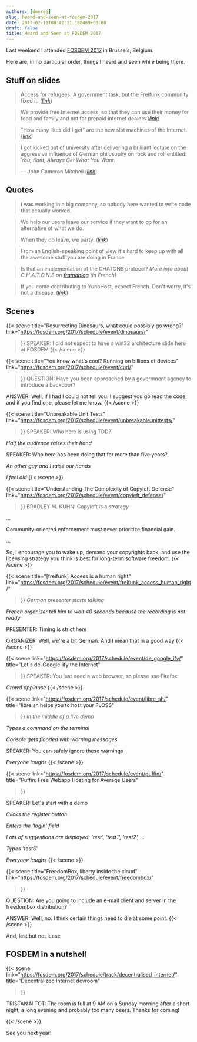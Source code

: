 ```yaml
---
authors: [dmerej]
slug: heard-and-seen-at-fosdem-2017
date: 2017-02-11T08:42:11.188489+00:00
draft: false
title: Heard and Seen at FOSDEM 2017
---
```


Last weekend I attended [FOSDEM 2017](https://fosdem.org/2017/) in Brussels, Belgium.

Here are, in no particular order, things I heard and seen while being there.

<!--more-->

## Stuff on slides

> Access for refugees: A government task, but the Freifunk community fixed it. (*[link](
https://fosdem.org/2017/schedule/event/freifunk_access_human_right/)*)

<p></p>

> We provide free Internet access, so that they can use their money for
> food and family and not for prepaid internet dealers (*[link](https://fosdem.org/2017/schedule/event/freifunk_access_human_right/)*)

<p></p>

> "How many likes did I get" are the new slot machines of the Internet.
> (*[link](https://fosdem.org/2017/schedule/event/de_google_ify/)*)

<p></p>

> I got kicked out of university after delivering a brilliant lecture on the
> aggressive influence of German philosophy on rock and roll entitled: *You,
> Kant, Always Get What You Want*.
>
> — John Cameron Mitchell (*[link](https://fosdem.org/2017/schedule/event/copyleft_defense/)*)

## Quotes

> I was working in a big company, so nobody here wanted to write code that actually worked.

<p></p>

> We help our users leave our service if they want to go for an alternative
> of what we do.
>
> When they do leave, we party. (*[link](https://fosdem.org/2017/schedule/event/de_google_ify/)*)

<p></p>

> From an English-speaking point of view it's hard to keep up with all the
> awesome stuff you are doing in France

<p></p>

> Is that an implementation of the CHATONS protocol? *More info about C.H.A.T.O.N.S
> on [framablog](https://framablog.org/2016/02/09/chatons-le-collectif-anti-gafam/) (in French)*

<p></p>

> If you come contributing to YunoHost, expect French. Don't worry, it's not
> a disease. (*[link](https://fosdem.org/2017/schedule/event/yunohost/)*)

## Scenes

{{< scene
  title="Resurrecting Dinosaurs, what could possibly go wrong?"
  link="https://fosdem.org/2017/schedule/event/dinosaurs/"
>}}
SPEAKER: I did not expect to have a win32 architecture slide here at FOSDEM
{{< /scene >}}

{{< scene
  title="You know what's cool? Running on billions of devices"
  link="https://fosdem.org/2017/schedule/event/curl/"
>}}
QUESTION: Have you been approached by a government agency to introduce a backdoor?

ANSWER: Well, if I had I could not tell you. I suggest you go read the code,
and if you find one, please let me know.
{{< /scene >}}

{{< scene
  title="Unbreakable Unit Tests"
  link="https://fosdem.org/2017/schedule/event/unbreakableunittests/"
>}}
SPEAKER: Who here is using TDD?

*Half the audience raises their hand*

SPEAKER: Who here has been doing that for more than five years?

*An other guy and I raise our hands*

*I feel old*
{{< /scene >}}

{{< scene
  title="Understanding The Complexity of Copyleft Defense"
  link="https://fosdem.org/2017/schedule/event/copyleft_defense/"
>}}
BRADLEY M. KUHN: Copyleft is a *strategy*

...

Community-oriented enforcement must never prioritize financial gain.

...

So, I encourage you to wake up, demand your copyrights back, and use the licensing strategy you think is best for long-term software freedom.
{{< /scene >}}


{{< scene
  title="[freifunk] Access is a human right"
  link="https://fosdem.org/2017/schedule/event/freifunk_access_human_right/"
>}}
*German presenter starts talking*

*French organizer tell him to wait 40 seconds because the recording is not ready*

PRESENTER: Timing is strict here

ORGANIZER: Well, we're a bit German. And I mean that in a good way
{{< /scene >}}

{{< scene
  link="https://fosdem.org/2017/schedule/event/de_google_ify/"
  title="Let's de-Google-ify the Internet"
>}}
SPEAKER: You just need a web browser, so please use Firefox

*Crowd applause*
{{< /scene >}}


{{< scene
  link="https://fosdem.org/2017/schedule/event/libre_sh/"
  title="libre.sh helps you to host your FLOSS"
>}}
*In the middle of a live demo*

*Types a command on the terminal*

*Console gets flooded with warning messages*

SPEAKER: You can safely ignore these warnings

*Everyone laughs*
{{< /scene >}}


{{< scene
  link="https://fosdem.org/2017/schedule/event/puffin/"
  title="Puffin: Free Webapp Hosting for Average Users"
>}}

SPEAKER: Let's start with a demo

*Clicks the register button*

*Enters the 'login' field*

*Lots of suggestions are displayed: 'test', 'test1', 'test2', ...*

*Types 'test6'*

*Everyone laughs*
{{< /scene >}}

{{< scene
  title="FreedomBox, liberty inside the cloud"
  link="https://fosdem.org/2017/schedule/event/freedombox/"
>}}

QUESTION: Are you going to include an e-mail client and server in the freedombox distribution?

ANSWER: Well, no. I think certain things need to die at some point.
{{< /scene >}}

And, last but not least:

## FOSDEM in a nutshell


{{< scene
  link="https://fosdem.org/2017/schedule/track/decentralised_internet/"
  title="Decentralized Internet devroom"
>}}

TRISTAN NITOT: The room is full at 9 AM on a Sunday morning after a short night,
a long evening and probably too many beers. Thanks for coming!

{{< /scene >}}

See you next year!
